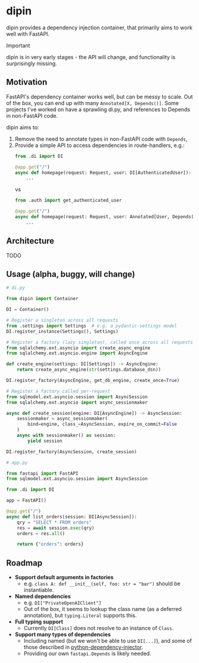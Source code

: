 # dipin

dipin provides a dependency injection container, that primarily aims to work well with FastAPI.

> [!IMPORTANT]  
> dipin is in very early stages - the API will change, and functionality is surprisingly missing.

## Motivation

FastAPI's dependency container works well, but can be messy to scale. Out of
the box, you can end up with many `Annotated[X, Depends()]`. Some projects I've
worked on have a sprawling di.py, and references to Depends in non-FastAPI code.

dipin aims to:
1.  Remove the need to annotate types in non-FastAPI code with `Depends`,
2.  Provide a simple API to access dependencies in route-handlers, e.g.:
    ```python
    from .di import DI

    @app.get("/")
    async def homepage(request: Request, user: DI[AuthenticatedUser]):
        ...
    ```
    vs
    ```python
    from .auth import get_authenticated_user

    @app.get("/")
    async def homepage(request: Request, user: Annotated[User, Depends(get_authenticated_user)]):
        ...
    ```

## Architecture

TODO

## Usage (alpha, buggy, will change)

```python
# di.py

from dipin import Container

DI = Container()

# Register a singleton across all requests
from .settings import Settings  # e.g. a pydantic-settings model
DI.register_instance(Settings(), Settings)

# Register a factory (lazy singleton), called once across all requests
from sqlalchemy.ext.asyncio import create_async_engine
from sqlalchemy.ext.asyncio.engine import AsyncEngine

def create_engine(settings: DI[Settings]) -> AsyncEngine:
    return create_async_engine(str(settings.database_dsn))

DI.register_factory(AsyncEngine, get_db_engine, create_once=True)

# Register a factory called per-request
from sqlmodel.ext.asyncio.session import AsyncSession
from sqlalchemy.ext.asyncio import async_sessionmaker

async def create_session(engine: DI[AsyncEngine]) -> AsyncSession:
    sessionmaker = async_sessionmaker(
        bind=engine, class_=AsyncSession, expire_on_commit=False
    )
    async with sessionmaker() as session:
        yield session

DI.register_factory(AsyncSession, create_session)
```

```python
# app.py

from fastapi import FastAPI
from sqlmodel.ext.asyncio.session import AsyncSession

from .di import DI

app = FastAPI()

@app.get("/")
async def list_orders(session: DI[AsyncSession]):
    qry = "SELECT * FROM orders"
    res = await session.exec(qry)
    orders = res.all()

    return {"orders": orders}
```

## Roadmap

-   **Support default arguments in factories**
    -   e.g. `class A: def __init__(self, foo: str = "bar")` should be instantiable.
-   **Named dependencies**
    -   e.g. `DI["PrivateOpenAIClient"]`
    -   Out of the box, it seems to lookup the class name (as a deferred annotation), but `typing.Literal` supports this.
-   **Full typing support**
    -   Currently `DI[Class]` does not resolve to an instance of `Class`.
-   **Support many types of dependencies**
    -   Including named (but we won't be able to use `DI[...]`), and some of
        those described in [python-dependency-injector][pdi-providers].
    -   Providing our own `fastapi.Depends` is likely needed.

[pdi-providers]: https://python-dependency-injector.ets-labs.org/providers/index.html
